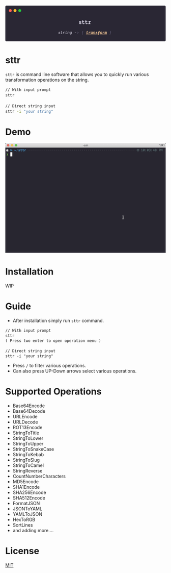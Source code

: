![sttr](./media/banner.png)

# sttr

`sttr` is command line software that allows you to quickly run various transformation operations on the string.

```sh
// With input prompt
sttr

// Direct string input
sttr -i "your string"
```

# Demo

![sttr demo](./media/demo.gif)


# Installation

WIP

# Guide

* After installation simply run `sttr` command.
```
// With input prompt
sttr
( Press two enter to open operation menu )

// Direct string input
sttr -i "your string"
```

* Press `/` to filter various operations.
* Can also press UP-Down arrows select various operations.


# Supported Operations

* Base64Encode
* Base64Decode
* URLEncode
* URLDecode
* ROT13Encode
* StringToTitle
* StringToLower
* StringToUpper
* StringToSnakeCase
* StringToKebab
* StringToSlug
* StringToCamel
* StringReverse
* CountNumberCharacters
* MD5Encode
* SHA1Encode
* SHA256Encode
* SHA512Encode
* FormatJSON
* JSONToYAML
* YAMLToJSON
* HexToRGB
* SortLines
* and adding more....

# License

[MIT](./LICENSE)
